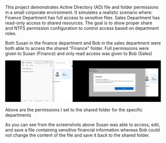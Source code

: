 This project demonstrates Active Directory (AD) file and folder permissions in a small corporate environment. It simulates a realistic scenario where:
Finance Department has full access to sensitive files.
Sales Department has read-only access to shared resources.
The goal is to show proper share and NTFS permission configuration to control access based on department roles.

Both Susan in the finance department and Bob in the sales department were both able to access the shared "Finance" folder. Full permissions were given to Susan (Finance) and only read access was given to Bob (Sales)

![](FileAccess.png)


Above are the permissions I set to the shared folder for the specific departments

[](DepartmentAccess.png)

As you can see from the screenshots above Susan was able to access, edit, and save a file containing sensitive financial information whereas Bob could not change the content of the file and save it back to the shared folder. 
